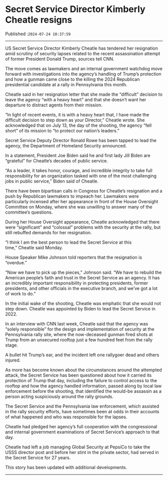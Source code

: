 # Secret Service Director Kimberly Cheatle resigns

Published :`2024-07-24 10:37:59`

---

US Secret Service Director Kimberly Cheatle has tendered her resignation amid scrutiny of security lapses related to the recent assassination attempt of former President Donald Trump, sources tell CNN.

The move comes as lawmakers and an internal government watchdog move forward with investigations into the agency’s handling of Trump’s protection and how a gunman came close to the killing the 2024 Republican presidential candidate at a rally in Pennsylvania this month.

Cheatle said in her resignation letter that she made the “difficult” decision to leave the agency “with a heavy heart” and that she doesn’t want her departure to distract agents from their mission.

“In light of recent events, it is with a heavy heart that, I have made the difficult decision to step down as your Director,” Cheatle wrote. She acknowledged that on July 13, the day of the shooting, the agency “fell short” of its mission to “to protect our nation’s leaders.”

Secret Service Deputy Director Ronald Rowe has been tapped to lead the agency, the Department of Homeland Security announced.

In a statement, President Joe Biden said he and first lady Jill Biden are “grateful” for Cheatle’s decades of public service.

“As a leader, it takes honor, courage, and incredible integrity to take full responsibility for an organization tasked with one of the most challenging jobs in public service,” Biden said of Cheatle.

There have been bipartisan calls in Congress for Cheatle’s resignation and a push by Republican lawmakers to impeach her. Lawmakers were particularly incensed after her appearance in front of the House Oversight Committee on Monday, where she was unwilling to answer many of the committee’s questions.

During her House Oversight appearance, Cheatle acknowledged that there were “significant” and “colossal” problems with the security at the rally, but still rebuffed demands for her resignation.

“I think I am the best person to lead the Secret Service at this time,” Cheatle said Monday.

House Speaker Mike Johnson told reporters that the resignation is “overdue.”

“Now we have to pick up the pieces,” Johnson said. “We have to rebuild the American people’s faith and trust in the Secret Service as an agency. It has an incredibly important responsibility in protecting presidents, former presidents, and other officials in the executive branch, and we’ve got a lot of work to do.”

In the initial wake of the shooting, Cheatle was emphatic that she would not step down. Cheatle was appointed by Biden to lead the Secret Service in 2022.

In an interview with CNN last week, Cheatle said that the agency was “solely responsible” for the design and implementation of security at the Pennsylvania rally site, where the now-deceased gunman fired shots at Trump from an unsecured rooftop just a few hundred feet from the rally stage.

A bullet hit Trump’s ear, and the incident left one rallygoer dead and others injured.

As more has become known about the circumstances around the attempted attack, the Secret Service has been questioned about how it carried its protection of Trump that day, including the failure to control access to the rooftop and how the agency handled information, passed along by local law enforcement before the shooting, that identified the would-be assassin as a person acting suspiciously around the rally grounds.

The Secret Service and the Pennsylvania law enforcement, which assisted in the rally security efforts, have sometimes been at odds in their accounts of what happened and who was responsible for the lapses.

Cheatle had pledged her agency’s full cooperation with the congressional and internal government examinations of Secret Service’s approach to that day.

Cheatle had left a job managing Global Security at PepsiCo to take the USSS director post and before her stint in the private sector, had served in the Secret Service for 27 years.

This story has been updated with additional developments.

---

